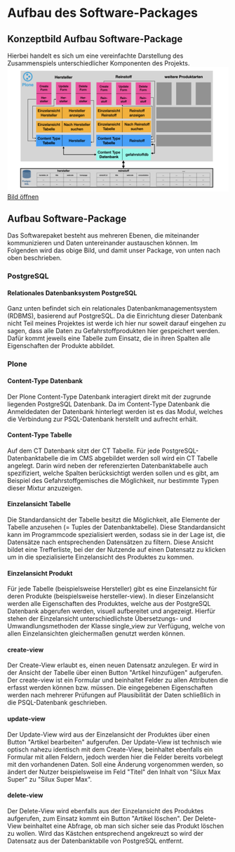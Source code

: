 # Aufbau des Software-Packages

## Konzeptbild Aufbau Software-Package
Hierbei handelt es sich um eine vereinfachte Darstellung des Zusammenspiels unterschiedlicher Komponenten des Projekts.
![Blockdiagramm](images/blockdiagramm.001.jpeg "Blockdiagramm")
[Bild öffnen](https://doku.educorvi.de/wissensartikel/abbildungen-emissionsarme-produkte/blockdiagramm-001.jpeg/image_view_fullscreen)

## Aufbau Software-Package
Das Softwarepaket besteht aus mehreren Ebenen, die miteinander kommunizieren und Daten untereinander austauschen können. Im Folgenden wird das obige Bild, und damit unser Package, von unten nach oben beschrieben.

### PostgreSQL

#### Relationales Datenbanksystem PostgreSQL
Ganz unten befindet sich ein relationales Datenbankmanagementsystem (RDBMS), basierend auf PostgreSQL. Da die Einrichtung dieser Datenbank nicht Teil meines Projektes ist werde ich hier nur soweit darauf eingehen zu sagen, dass alle Daten zu Gefahrstoffprodukten hier gespeichert werden. Dafür kommt jeweils eine Tabelle zum Einsatz, die in ihren Spalten alle Eigenschaften der Produkte abbildet.

### Plone

#### Content-Type Datenbank
Der Plone Content-Type Datenbank interagiert direkt mit der zugrunde liegenden PostgreSQL Datenbank. Da im Content-Type Datenbank die Anmeldedaten der Datenbank hinterlegt werden ist es das Modul, welches die Verbindung zur PSQL-Datenbank herstellt und aufrecht erhält.

#### Content-Type Tabelle
Auf dem CT Datenbank sitzt der CT Tabelle. Für jede PostgreSQL-Datenbanktabelle die im CMS abgebildet werden soll wird ein CT Tabelle angelegt. Darin wird neben der referenzierten Datenbanktabelle auch spezifiziert, welche Spalten berücksichtigt werden sollen und es gibt, am Beispiel des Gefahrstoffgemisches die Möglichkeit, nur bestimmte Typen dieser Mixtur anzuzeigen.

#### Einzelansicht Tabelle
Die Standardansicht der Tabelle besitzt die Möglichkeit, alle Elemente der Tabelle anzusehen (= Tuples der Datenbanktabelle).
Diese Standardansicht kann im Programmcode spezialisiert werden, sodass sie in der Lage ist, die Datensätze nach entsprechenden Datensätzen zu filtern. Diese Ansicht bildet eine Trefferliste, bei der der Nutzende auf einen Datensatz zu klicken um in die spezialisierte Einzelansicht des Produktes zu kommen.

#### Einzelansicht Produkt
Für jede Tabelle (beispielsweise Hersteller) gibt es eine Einzelansicht für deren Produkte (beispielsweise hersteller-view). In dieser Einzelansicht werden alle Eigenschaften des Produktes, welche aus der PostgreSQL Datenbank abgerufen werden, visuell aufbereitet und angezeigt. Hierfür stehen der Einzelansicht unterschiedlichste Übersetzungs- und Umwandlungsmethoden der Klasse single_view zur Verfügung, welche von allen Einzelansichten gleichermaßen genutzt werden können.

#### create-view
Der Create-View erlaubt es, einen neuen Datensatz anzulegen. Er wird in der Ansicht der Tabelle über einen Button "Artikel hinzufügen" aufgerufen. Der create-view ist ein Formular und beinhaltet Felder zu allen Attributen die erfasst werden können bzw. müssen. Die eingegebenen Eigenschaften werden nach mehrerer Prüfungen auf Plausibilität der Daten schließlich in die PSQL-Datenbank geschrieben.

#### update-view
Der Update-View wird aus der Einzelansicht der Produktes über einen Button "Artikel bearbeiten" aufgerufen. Der Update-View ist technisch wie optisch nahezu identisch mit dem Create-View, beinhaltet ebenfalls ein Formular mit allen Feldern, jedoch werden hier die Felder bereits vorbelegt mit den vorhandenen Daten. Soll eine Änderung vorgenommen werden, so ändert der Nutzer beispielsweise im Feld "Titel" den Inhalt von "Silux Max Super" zu "Silux Super Max".

#### delete-view
Der Delete-View wird ebenfalls aus der Einzelansicht des Produktes aufgerufen, zum Einsatz kommt ein Button "Artikel löschen". Der Delete-View beinhaltet eine Abfrage, ob man sich sicher seie das Produkt löschen zu wollen. Wird das Kästchen entsprechend angekreuzt so wird der Datensatz aus der Datenbanktablle von PostgreSQL entfernt. 
